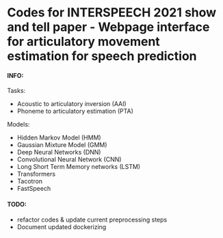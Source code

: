 # Codes for INTERSPEECH 2021 show and tell paper - Webpage interface for articulatory movement estimation for speech prediction

<h4>INFO:</h2>
Tasks:

- Acoustic to articulatory inversion (AAI)
- Phoneme to articulatory estimation (PTA)

Models:

- Hidden Markov Model (HMM)
- Gaussian Mixture Model (GMM)
- Deep Neural Networks (DNN)
- Convolutional Neural Network (CNN)
- Long Short Term Memory networks (LSTM)
- Transformers
- Tacotron
- FastSpeech

<h4>TODO:</h2>

- refactor codes & update current preprocessing steps
- Document updated dockerizing
